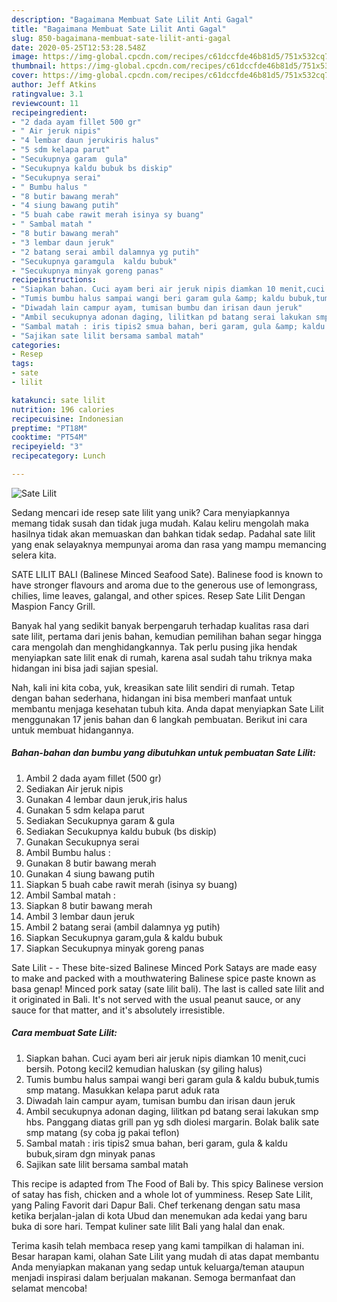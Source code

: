 ```yaml
---
description: "Bagaimana Membuat Sate Lilit Anti Gagal"
title: "Bagaimana Membuat Sate Lilit Anti Gagal"
slug: 850-bagaimana-membuat-sate-lilit-anti-gagal
date: 2020-05-25T12:53:28.548Z
image: https://img-global.cpcdn.com/recipes/c61dccfde46b81d5/751x532cq70/sate-lilit-foto-resep-utama.jpg
thumbnail: https://img-global.cpcdn.com/recipes/c61dccfde46b81d5/751x532cq70/sate-lilit-foto-resep-utama.jpg
cover: https://img-global.cpcdn.com/recipes/c61dccfde46b81d5/751x532cq70/sate-lilit-foto-resep-utama.jpg
author: Jeff Atkins
ratingvalue: 3.1
reviewcount: 11
recipeingredient:
- "2 dada ayam fillet 500 gr"
- " Air jeruk nipis"
- "4 lembar daun jerukiris halus"
- "5 sdm kelapa parut"
- "Secukupnya garam  gula"
- "Secukupnya kaldu bubuk bs diskip"
- "Secukupnya serai"
- " Bumbu halus "
- "8 butir bawang merah"
- "4 siung bawang putih"
- "5 buah cabe rawit merah isinya sy buang"
- " Sambal matah "
- "8 butir bawang merah"
- "3 lembar daun jeruk"
- "2 batang serai ambil dalamnya yg putih"
- "Secukupnya garamgula  kaldu bubuk"
- "Secukupnya minyak goreng panas"
recipeinstructions:
- "Siapkan bahan. Cuci ayam beri air jeruk nipis diamkan 10 menit,cuci bersih. Potong kecil2 kemudian haluskan (sy giling halus)"
- "Tumis bumbu halus sampai wangi beri garam gula &amp; kaldu bubuk,tumis smp matang. Masukkan kelapa parut aduk rata"
- "Diwadah lain campur ayam, tumisan bumbu dan irisan daun jeruk"
- "Ambil secukupnya adonan daging, lilitkan pd batang serai lakukan smp hbs. Panggang diatas grill pan yg sdh diolesi margarin. Bolak balik sate smp matang (sy coba jg pakai teflon)"
- "Sambal matah : iris tipis2 smua bahan, beri garam, gula &amp; kaldu bubuk,siram dgn minyak panas"
- "Sajikan sate lilit bersama sambal matah"
categories:
- Resep
tags:
- sate
- lilit

katakunci: sate lilit 
nutrition: 196 calories
recipecuisine: Indonesian
preptime: "PT18M"
cooktime: "PT54M"
recipeyield: "3"
recipecategory: Lunch

---
```



![Sate Lilit](https://img-global.cpcdn.com/recipes/c61dccfde46b81d5/751x532cq70/sate-lilit-foto-resep-utama.jpg)

Sedang mencari ide resep sate lilit yang unik? Cara menyiapkannya memang tidak susah dan tidak juga mudah. Kalau keliru mengolah maka hasilnya tidak akan memuaskan dan bahkan tidak sedap. Padahal sate lilit yang enak selayaknya mempunyai aroma dan rasa yang mampu memancing selera kita.

SATE LILIT BALI (Balinese Minced Seafood Sate). Balinese food is known to have stronger flavours and aroma due to the generous use of lemongrass, chilies, lime leaves, galangal, and other spices. Resep Sate Lilit Dengan Maspion Fancy Grill.

Banyak hal yang sedikit banyak berpengaruh terhadap kualitas rasa dari sate lilit, pertama dari jenis bahan, kemudian pemilihan bahan segar hingga cara mengolah dan menghidangkannya. Tak perlu pusing jika hendak menyiapkan sate lilit enak di rumah, karena asal sudah tahu triknya maka hidangan ini bisa jadi sajian spesial.


Nah, kali ini kita coba, yuk, kreasikan sate lilit sendiri di rumah. Tetap dengan bahan sederhana, hidangan ini bisa memberi manfaat untuk membantu menjaga kesehatan tubuh kita. Anda dapat menyiapkan Sate Lilit menggunakan 17 jenis bahan dan 6 langkah pembuatan. Berikut ini cara untuk membuat hidangannya.

<!--inarticleads1-->

##### Bahan-bahan dan bumbu yang dibutuhkan untuk pembuatan Sate Lilit:

1. Ambil 2 dada ayam fillet (500 gr)
1. Sediakan  Air jeruk nipis
1. Gunakan 4 lembar daun jeruk,iris halus
1. Gunakan 5 sdm kelapa parut
1. Sediakan Secukupnya garam &amp; gula
1. Sediakan Secukupnya kaldu bubuk (bs diskip)
1. Gunakan Secukupnya serai
1. Ambil  Bumbu halus :
1. Gunakan 8 butir bawang merah
1. Gunakan 4 siung bawang putih
1. Siapkan 5 buah cabe rawit merah (isinya sy buang)
1. Ambil  Sambal matah :
1. Siapkan 8 butir bawang merah
1. Ambil 3 lembar daun jeruk
1. Ambil 2 batang serai (ambil dalamnya yg putih)
1. Siapkan Secukupnya garam,gula &amp; kaldu bubuk
1. Siapkan Secukupnya minyak goreng panas


Sate Lilit - - These bite-sized Balinese Minced Pork Satays are made easy to make and packed with a mouthwatering Balinese spice paste known as basa genap! Minced pork satay (sate lilit bali). The last is called sate lilit and it originated in Bali. It&#39;s not served with the usual peanut sauce, or any sauce for that matter, and it&#39;s absolutely irresistible. 

<!--inarticleads2-->

##### Cara membuat Sate Lilit:

1. Siapkan bahan. Cuci ayam beri air jeruk nipis diamkan 10 menit,cuci bersih. Potong kecil2 kemudian haluskan (sy giling halus)
1. Tumis bumbu halus sampai wangi beri garam gula &amp; kaldu bubuk,tumis smp matang. Masukkan kelapa parut aduk rata
1. Diwadah lain campur ayam, tumisan bumbu dan irisan daun jeruk
1. Ambil secukupnya adonan daging, lilitkan pd batang serai lakukan smp hbs. Panggang diatas grill pan yg sdh diolesi margarin. Bolak balik sate smp matang (sy coba jg pakai teflon)
1. Sambal matah : iris tipis2 smua bahan, beri garam, gula &amp; kaldu bubuk,siram dgn minyak panas
1. Sajikan sate lilit bersama sambal matah


This recipe is adapted from The Food of Bali by. This spicy Balinese version of satay has fish, chicken and a whole lot of yumminess. Resep Sate Lilit, yang Paling Favorit dari Dapur Bali. Chef terkenang dengan satu masa ketika berjalan-jalan di kota Ubud dan menemukan ada kedai yang baru buka di sore hari. Tempat kuliner sate lilit Bali yang halal dan enak. 

Terima kasih telah membaca resep yang kami tampilkan di halaman ini. Besar harapan kami, olahan Sate Lilit yang mudah di atas dapat membantu Anda menyiapkan makanan yang sedap untuk keluarga/teman ataupun menjadi inspirasi dalam berjualan makanan. Semoga bermanfaat dan selamat mencoba!
